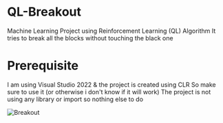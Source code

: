 # QL-Breakout

Machine Learning Project using Reinforcement Learning (QL) Algorithm
It tries to break all the blocks without touching the black one 

# Prerequisite

I am using Visual Studio 2022 & the project is created using CLR
So make sure to use it (or otherwise i don't know if it will work)
The project is not using any library or import so nothing else to do

![Breakout](https://github.com/ScarletsuMember01/QL-Breakout/assets/43983653/b2ddfd86-5ecb-4827-bd06-94192bf2a428)
